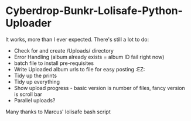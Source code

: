 # Cyberdrop-Bunkr-Lolisafe-Python-Uploader

It works, more than I ever expected. There's still a lot to do:
- Check for and create /Uploads/ directory
- Error Handling (album already exists = album ID fail right now)
- batch file to install pre-requisites
- Write Uploaded album urls to file for easy posting :EZ:
- Tidy up the prints 
- Tidy up everything
- Show upload progress - basic version is number of files, fancy version is scroll bar
- Parallel uploads?


Many thanks to Marcus' lolisafe bash script
